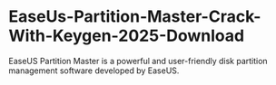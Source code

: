 # EaseUs-Partition-Master-Crack-With-Keygen-2025-Download
EaseUS Partition Master is a powerful and user-friendly disk partition management software developed by EaseUS.
